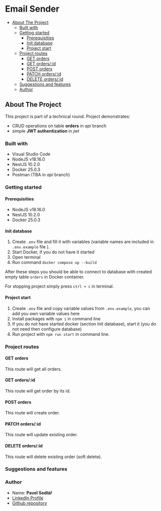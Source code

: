 # Email Sender

- [About The Project](#about-the-project)
   * [Built with](#built-with)
   * [Getting started](#getting-started)
      + [Prerequisities](#prerequisities)
      + [Init database](#init-database)
      + [Project start](#project-start)
   * [Project routes](#project-routes)
      + [GET orders](#get-orders)
      + [GET orders/:id](#get-ordersid)
      + [POST orders](#post-orders)
      + [PATCH orders/:id](#patch-ordersid)
      + [DELETE orders/:id](#delete-ordersid)
   * [Suggestions and features](#suggestions-and-features)
   * [Author](#author)

## About The Project

This project is part of a technical round. Project demonstrates:
- CRUD operations on table **orders** in _api_ branch 
- simple **JWT authentization** in _jwt_

### Built with

- Visual Studio Code
- NodeJS v18.16.0
- NestJS 10.2.0
- Docker 25.0.3
- Postman (TBA in _api_ branch)

### Getting started

#### Prerequisities

- NodeJS v18.16.0
- NestJS 10.2.0
- Docker 25.0.3

#### Init database

1. Create `.env` file and fill it with variables (variable names are included in `.env.example` file ). 
2. Start Docker, if you do not have it started
3. Open terminal
4. Run command `docker compose up --build`

After these steps you should be able to connect to database with created empty table `orders` in Docker container.

For stopping project simply press `ctrl + c` in terminal.

#### Project start

1. Create `.env` file and copy variable values from `.env.example`, you can add you own variable values here
2. Install packages with `npm i` in command line
3. If you do not have started docker (section Init database), start it (you do not need then configure database)
4. Run project with `npm run start` in command line.

### Project routes

#### GET orders

This route will get all orders.

#### GET orders/:id

This route will get order by its id.

#### POST orders

This route will create order.

#### PATCH orders/:id

This route will update existing order.

#### DELETE orders/:id

This route will delete existing order (soft delete).

### Suggestions and features

### Author

- Name: **Pavel Sedlář**
- <a href="https://www.linkedin.com/in/pavel-sedl%C3%A1%C5%99-574039117/">LinkedIn Profile</a>
- <a href="https://github.com/pauwelcz/objedname_task">Github repository</a>